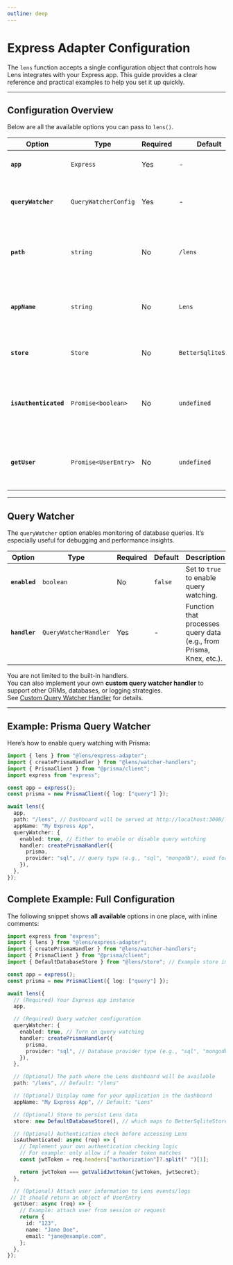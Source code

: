 ```yaml
---
outline: deep
---
```


# Express Adapter Configuration

The `lens` function accepts a single configuration object that controls how Lens integrates with your Express app. This guide provides a clear reference and practical examples to help you set it up quickly.

---

## Configuration Overview

Below are all the available options you can pass to `lens()`.

| Option            | Type                    | Required | Default             | Description                                                                 |
| ----------------- | ----------------------- | -------- | ------------------- | --------------------------------------------------------------------------- |
| **`app`**         | `Express`               | Yes      | -                   | Your Express application instance.                                          |
| **`queryWatcher`**| `QueryWatcherConfig`    | Yes      | -                   | Configuration for the database query watcher.                               |
| **`path`**        | `string`                | No       | `/lens`             | The URL path where the Lens dashboard will be available.                    |
| **`appName`**     | `string`                | No       | `Lens`              | The display name for your application in the dashboard.                     |
| **`store`**       | `Store`                 | No       | `BetterSqliteStore` | The storage engine used for persisting Lens data.                           |
| **`isAuthenticated`** | `Promise<boolean>` | No       | `undefined`         | Determines if the current request is authenticated before accessing Lens.   |
| **`getUser`**     | `Promise<UserEntry>`    | No       | `undefined`         | Returns the user associated with the current request.                       |

---

## Query Watcher

The `queryWatcher` option enables monitoring of database queries. It’s especially useful for debugging and performance insights.

| Option       | Type                   | Required | Default | Description                                                                 |
| ------------ | ---------------------- | -------- | ------- | --------------------------------------------------------------------------- |
| **`enabled`**| `boolean`              | No       | `false` | Set to `true` to enable query watching.                                     |
| **`handler`**| `QueryWatcherHandler`  | Yes      | -       | Function that processes query data (e.g., from Prisma, Knex, etc.).         |

You are not limited to the built-in handlers.  
You can also implement your own **custom query watcher handler** to support other ORMs, databases, or logging strategies.  
See [Custom Query Watcher Handler](/handlers/query#creating-a-custom-handler) for details.

---

## Example: Prisma Query Watcher

Here’s how to enable query watching with Prisma:

```ts
import { lens } from "@lens/express-adapter";
import { createPrismaHandler } from "@lens/watcher-handlers";
import { PrismaClient } from "@prisma/client";
import express from "express";

const app = express();
const prisma = new PrismaClient({ log: ["query"] });

await lens({
  app,
  path: "/lens", // Dashboard will be served at http://localhost:3000/lens
  appName: "My Express App",
  queryWatcher: {
    enabled: true, // Either to enable or disable query watching
    handler: createPrismaHandler({
      prisma,
      provider: "sql", // query type (e.g., "sql", "mongodb"), used for query formatting
    }),
  },
});
```

## Complete Example: Full Configuration

The following snippet shows __all available__ options in one place, with inline comments:

```ts
import express from "express";
import { lens } from "@lens/express-adapter";
import { createPrismaHandler } from "@lens/watcher-handlers";
import { PrismaClient } from "@prisma/client";
import { DefaultDatabaseStore } from "@lens/store"; // Example store implementation

const app = express();
const prisma = new PrismaClient({ log: ["query"] });

await lens({
  // (Required) Your Express app instance
  app,

  // (Required) Query watcher configuration
  queryWatcher: {
    enabled: true, // Turn on query watching
    handler: createPrismaHandler({
      prisma,
      provider: "sql", // Database provider type (e.g., "sql", "mongodb"), used for query formatting
    }),
  },

  // (Optional) The path where the Lens dashboard will be available
  path: "/lens", // Default: "/lens"

  // (Optional) Display name for your application in the dashboard
  appName: "My Express App", // Default: "Lens"

  // (Optional) Store to persist Lens data
  store: new DefaultDatabaseStore(), // which maps to BetterSqliteStore by default, but can be any store

  // (Optional) Authentication check before accessing Lens
  isAuthenticated: async (req) => {
    // Implement your own authentication checking logic
    // For example: only allow if a header token matches
    const jwtToken = req.headers["authorization"]?.split(" ")[1];

    return jwtToken === getValidJwtToken(jwtToken, jwtSecret);
  },

  // (Optional) Attach user information to Lens events/logs
 // It should return an object of UserEntry
  getUser: async (req) => {
    // Example: attach user from session or request
    return {
      id: "123", 
      name: "Jane Doe",
      email: "jane@example.com",
    };
  },
});
```
